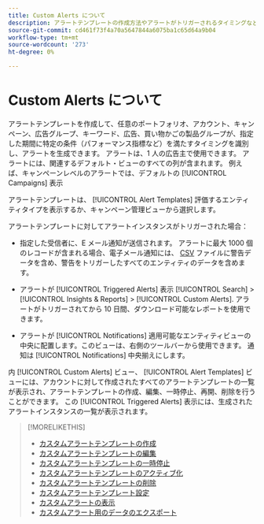 ```yaml
---
title: Custom Alerts について
description: アラートテンプレートの作成方法やアラートがトリガーされるタイミングなど、カスタムアラートについて説明します。
source-git-commit: cd461f73f4a70a5647844a6075ba1c65d64a9b04
workflow-type: tm+mt
source-wordcount: '273'
ht-degree: 0%

---
```


# Custom Alerts について

アラートテンプレートを作成して、任意のポートフォリオ、アカウント、キャンペーン、広告グループ、キーワード、広告、買い物かごの製品グループが、指定した期間に特定の条件（パフォーマンス指標など）を満たすタイミングを識別し、アラートを生成できます。 アラートは、1 人の広告主で使用できます。 アラートには、関連するデフォルト・ビューのすべての列が含まれます。 例えば、キャンペーンレベルのアラートでは、デフォルトの [!UICONTROL Campaigns] 表示

アラートテンプレートは、 [!UICONTROL Alert Templates] 評価するエンティティタイプを表示するか、キャンペーン管理ビューから選択します。

アラートテンプレートに対してアラートインスタンスがトリガーされた場合：

* 指定した受信者に、E メール通知が送信されます。 アラートに最大 1000 個のレコードが含まれる場合、電子メール通知には、 [CSV](/help/search-social-commerce/glossary.md#c-d) ファイルに警告データを含め、警告をトリガーしたすべてのエンティティのデータを含めます。

* アラートが [!UICONTROL Triggered Alerts] 表示 [!UICONTROL Search] > [!UICONTROL Insights & Reports] > [!UICONTROL Custom Alerts]. アラートがトリガーされてから 10 日間、ダウンロード可能なレポートを使用できます。

* アラートが [!UICONTROL Notifications] 適用可能なエンティティビューの中央に配置します。このビューは、右側のツールバーから使用できます。 通知は [!UICONTROL Notifications] 中央揃えにします。

内 [!UICONTROL Custom Alerts] ビュー、 [!UICONTROL Alert Templates] ビューには、アカウントに対して作成されたすべてのアラートテンプレートの一覧が表示され、アラートテンプレートの作成、編集、一時停止、再開、削除を行うことができます。 この [!UICONTROL Triggered Alerts] 表示には、生成されたアラートインスタンスの一覧が表示されます。

>[!MORELIKETHIS]
>
>* [カスタムアラートテンプレートの作成](alert-template-create.md)
>* [カスタムアラートテンプレートの編集](alert-template-edit.md)
>* [カスタムアラートテンプレートの一時停止](alert-template-pause.md)
>* [カスタムアラートテンプレートのアクティブ化](alert-template-activate.md)
>* [カスタムアラートテンプレートの削除](alert-template-delete.md)
>* [カスタムアラートテンプレート設定](alert-template-settings.md)
>* [カスタムアラートの表示](alert-view.md)
>* [カスタムアラート用のデータのエクスポート](alert-export-data.md)


